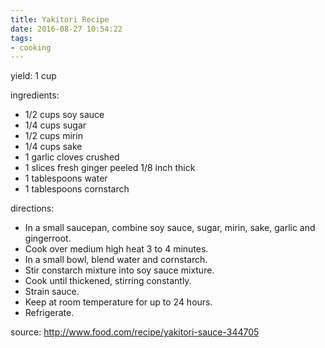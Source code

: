 ```yaml
---
title: Yakitori Recipe
date: 2016-08-27 10:54:22
tags:
- cooking
---
```


yield: 1 cup

ingredients:

* 1/2 cups soy sauce
* 1/4 cups sugar
* 1/2 cups mirin
* 1/4 cups sake
* 1 garlic cloves crushed
* 1 slices fresh ginger peeled 1/8 inch thick
* 1 tablespoons water
* 1 tablespoons cornstarch

directions:

* In a small saucepan, combine soy sauce, sugar, mirin, sake, garlic and gingerroot.
* Cook over medium high heat 3 to 4 minutes.
* In a small bowl, blend water and cornstarch.
* Stir constarch mixture into soy sauce mixture.
* Cook until thickened, stirring constantly.
* Strain sauce.
* Keep at room temperature for up to 24 hours.
* Refrigerate.

source: http://www.food.com/recipe/yakitori-sauce-344705
